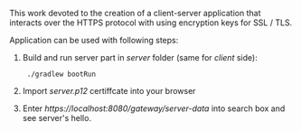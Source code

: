 This work devoted to the creation of a client-server application that interacts
over the HTTPS protocol with using encryption keys for SSL / TLS.

Application can be used with following steps:

1. Build and run server part in *server* folder (same for *client* side):
       
        ./gradlew bootRun
    
2. Import *server.p12* certiffcate into your browser

3. Enter *https://localhost:8080/gateway/server-data* into search box
    and see server's hello.
